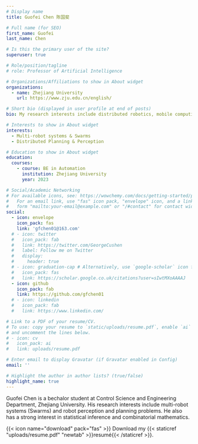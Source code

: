 ```yaml
---
# Display name
title: Guofei Chen 陈国斐

# Full name (for SEO)
first_name: Guofei
last_name: Chen

# Is this the primary user of the site?
superuser: true

# Role/position/tagline
# role: Professor of Artificial Intelligence

# Organizations/Affiliations to show in About widget
organizations:
  - name: Zhejiang University
    url: https://www.zju.edu.cn/english/

# Short bio (displayed in user profile at end of posts)
bio: My research interests include distributed robotics, mobile computing and programmable matter.

# Interests to show in About widget
interests:
  - Multi-robot systems & Swarms
  - Distributed Planning & Perception

# Education to show in About widget
education:
  courses:
    - course: BE in Automation
      institution: Zhejiang University
      year: 2023

# Social/Academic Networking
# For available icons, see: https://wowchemy.com/docs/getting-started/page-builder/#icons
#   For an email link, use "fas" icon pack, "envelope" icon, and a link in the
#   form "mailto:your-email@example.com" or "/#contact" for contact widget.
social:
  - icon: envelope
    icon_pack: fas
    link: 'gfchen01@163.com'
  # - icon: twitter
  #   icon_pack: fab
  #   link: https://twitter.com/GeorgeCushen
  #   label: Follow me on Twitter
  #   display:
  #     header: true
  # - icon: graduation-cap # Alternatively, use `google-scholar` icon from `ai` icon pack
  #   icon_pack: fas
  #   link: https://scholar.google.co.uk/citations?user=sIwtMXoAAAAJ
  - icon: github
    icon_pack: fab
    link: https://github.com/gfchen01
  # - icon: linkedin
  #   icon_pack: fab
  #   link: https://www.linkedin.com/

# Link to a PDF of your resume/CV.
# To use: copy your resume to `static/uploads/resume.pdf`, enable `ai` icons in `params.yaml`,
# and uncomment the lines below.
# - icon: cv
#   icon_pack: ai
#   link: uploads/resume.pdf

# Enter email to display Gravatar (if Gravatar enabled in Config)
email: ''

# Highlight the author in author lists? (true/false)
highlight_name: true
---
```


Guofei Chen is a bechalor student at Control Science and Engineering Department, Zhejiang University. His research interests include multi-robot systems (Swarms) and robot perception and planning problems. He also has a strong interest in statistical inference and combinatorial mathematics.

{{< icon name="download" pack="fas" >}} Download my {{< staticref "uploads/resume.pdf" "newtab" >}}resumé{{< /staticref >}}.
